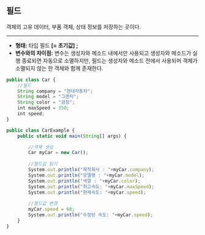 ## 필드

객체의 고유 데이터, 부품 객체, 상태 정보를 저장하는 곳이다.

---

- **형태:** 타입 필드 **[= 초기값] ;**
- **변수와의 차이점:** 변수는 생성자와 메소드 내에서만 사용되고 생성자와 메소드가 실행 종료되면 자동으로 소멸하지만, 필드는 생성자와 메소드 전에서 사용되머 객체가 소멸되지 않는 한 객체와 함께 존재한다.

```jsx
public class Car {
    //필드
    String company = "현대자동차";
    String model = "그랜저";
    String color = "검정";
    int maxSpeed = 350;
    int speed;
}

public class CarExample {
    public static void main(String[] args) {

        //객체 생성
        Car myCar = new Car();
        
        //필드값 읽기
        System.out.println("제작회사 : "+myCar.company);
        System.out.println("모델명 : "+myCar.model);
        System.out.println("색깔 : "+myCar.color);
        System.out.println("최고속도: "+myCar.maxSpeed);
        System.out.println("현재속도: "+myCar.speed);
        
        //필드값 변경
        myCar.speed = 60;
        System.out.println("수정된 속도: "+myCar.speed);
    }
}
```
